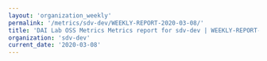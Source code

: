 ```yaml
---
layout: 'organization_weekly'
permalink: '/metrics/sdv-dev/WEEKLY-REPORT-2020-03-08/'
title: 'DAI Lab OSS Metrics Metrics report for sdv-dev | WEEKLY-REPORT-2020-03-08'
organization: 'sdv-dev'
current_date: '2020-03-08'
---
```


